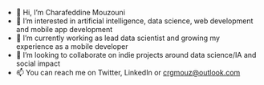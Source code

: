- 👋 Hi, I’m Charafeddine Mouzouni
- 👀 I’m interested in artificial intelligence, data science, web development and mobile app development
- 🌱 I’m currently working as lead data scientist and growing my experience as a mobile developer 
- 💞️ I’m looking to collaborate on indie projects around data science/IA and social impact  
- 📫 You can reach me on Twitter, LinkedIn or crgmouz@outlook.com

<!---
Cmouzouni/Cmouzouni is a ✨ special ✨ repository because its `README.md` (this file) appears on your GitHub profile.
You can click the Preview link to take a look at your changes.
--->
